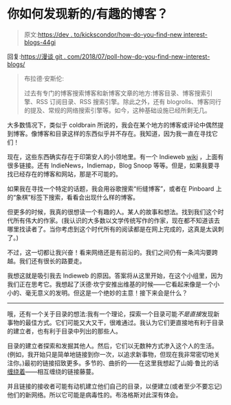 # 你如何发现新的/有趣的博客？

> 原文:[https://dev . to/kickscondor/how-do-you-find-new interest-blogs-44gi](https://dev.to/kickscondor/how-do-you-find-newinteresting-blogs-44gi)

回复:[https://漫谈 git . com/2018/07/poll-how-do-you-find-new-interest-blogs/](https://ramblinggit.com/2018/07/poll-how-do-you-find-new-interesting-blogs/)

> 布拉德·安斯伦:
> 
> 过去有专门的博客搜索博客和新博客文章的地方:博客目录、博客搜索引擎、RSS 订阅目录、RSS 搜索引擎。除此之外，还有 blogrolls、博客同行的提及、常规的网络搜索引擎等。如今，这种基础设施已经所剩无几。

大多数情况下，类似于 coldbrain 所说的，我会在某个地方的博客或评论中偶然提到博客。像博客和目录这样的东西似乎并不存在。我知道，因为我一直在寻找它们！

现在，这些东西确实存在于印第安人的小领地里。有一个 Indieweb [wiki](https://indieweb.org/) ，上面有很多链接。还有 IndieNews，Indiemap，Blog Snoop 等等。但是，如果我要寻找已经存在的博客和网站，那是不可能的。

如果我在寻找一个特定的话题，我会用谷歌搜索“绗缝博客”，或者在 Pinboard 上的“象棋”标签下搜索，看看会出现什么样的博客。

但更多的时候，我真的很想读一个有趣的人。某人的故事和想法。找到我们这个时代所有伟大的作家。(我认识的大多数以文学传统写作的作家，现在都不知道该去哪里找读者了。当你考虑到这个时代所有的阅读都是在网上完成的，这真是太讽刺了。)

不过，这一切都让我兴奋！看来网络还是有前沿的。我们之间仍有一条鸿沟要跨越。我们还有很长的路要走。

我想这就是吸引我去 Indieweb 的原因。答案将从这里开始，在这个小组里，因为我们正在思考它。我想起了沃德·坎宁安推出维基的时候——它看起来像是一个小小的、毫无意义的发明。但这是一个绝妙的主意！接下来会是什么？

* * *

哦，还有一个关于目录的想法:我有一个理论，探索一个目录可能*不是直接*发现新事物的最佳方式。它们可能又大又干，很难通过。我认为它们更直接地有利于目录的建立者，也有利于目录中列出的那些人。

目录的建立者探索和发掘其他人。然后，它们以无数种方式渗入这个人的生活。(例如，我开始只是简单地链接到你一次，以追求新事物，但现在我非常密切地关注你。)最初的链接招致更多。多节的、曲折的——在这里我想起了山姆·鲁比的话[缠绕着](http://intertwingly.net/)——相互缠绕的链接藤蔓。

并且链接的接收者可能有动机建立他们自己的目录，以便建立(或者至少不要忘记)他们的新网络。所以它可能是病毒性的。布洛格斯对此深有体会。